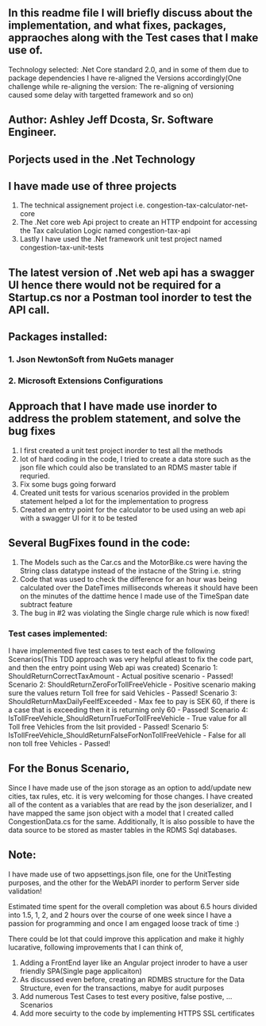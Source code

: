 ## In this readme file I will briefly discuss about the implementation, and what fixes, packages, appraoches along with the Test cases that I make use of. 

Technology selected: .Net Core standard 2.0, and in some of them due to package dependencies I have re-aligned the Versions accordingly(One challenge while re-aligning the version: The re-aligning of versioning caused some delay with targetted framework and so on)

## Author: Ashley Jeff Dcosta, Sr. Software Engineer. 

## Porjects used in the .Net Technology
## I have made use of three projects 
 1. The technical assignement project i.e. congestion-tax-calculator-net-core
 2. The .Net core web Api project to create an HTTP endpoint for accessing the Tax calculation Logic named congestion-tax-api
 3. Lastly I have used the .Net framework unit test project named congestion-tax-unit-tests


## The latest version of .Net web api has a swagger UI hence there would not be required for a Startup.cs nor a Postman tool inorder to test the API call. 

## Packages installed: 
### 1. Json NewtonSoft from NuGets manager
### 2. Microsoft Extensions Configurations

## Approach that I have made use inorder to address the problem statement, and solve the bug fixes
 1. I first created a unit test project inorder to test all the methods
 2. lot of hard coding in the code, I tried to create a data store such as the json file which could also be translated to an RDMS master table if requried. 
 3. Fix some bugs going forward
 4. Created unit tests for various scenarios provided in the problem statement helped a lot for the implementation to progress
 5. Created an entry point for the calculator to be used using an web api with a swagger UI for it to be tested

## Several BugFixes found in the code: 
 1. The Models such as the Car.cs and the MotorBike.cs were having the String class datatype instead of the instacne of the String i.e. string
 2. Code that was used to check the difference for an hour was being calculated over the DateTimes milliseconds whereas it should have been on the minutes of the dattime hence I made use of the TimeSpan date subtract feature
 3. The bug in #2 was violating the Single charge rule which is now fixed! 


### Test cases implemented: 
 I have implemented five test cases to test each of the following Scenarios(This TDD approach was very helpful atleast to fix the code part, and then the entry point using Web api was created)
 Scenario 1: ShouldReturnCorrectTaxAmount - Actual positive scenario - Passed!
 Scenario 2: ShouldReturnZeroForTollFreeVehicle - Positive scenario making sure the values return Toll free for said Vehicles - Passed!
 Scenario 3: ShouldReturnMaxDailyFeeIfExceeded - Max fee to pay is SEK 60, if there is a case that is exceeding then it is returning only 60 - Passed!
 Scenario 4: IsTollFreeVehicle_ShouldReturnTrueForTollFreeVehicle - True value for all Toll free Vehicles from the lsit provided - Passed!
Scenario 5: IsTollFreeVehicle_ShouldReturnFalseForNonTollFreeVehicle - False for all non toll free Vehicles - Passed!

## For the Bonus Scenario, 
 Since I have made use of the json storage as an option to add/update new cities, tax rules, etc. it is very welcoming for those changes. 
 I have created all of the content as a variables that are read by the json deserializer, and I have mapped the same json object with a model that I created called CongestionData.cs for the same. 
 Additionally, It is also possible to have the data source to be stored as master tables in the RDMS Sql databases.

## Note: 
 I have made use of two appsettings.json file, one for the UnitTesting purposes, and the other for the WebAPI inorder to perform Server side validation! 


 Estimated time spent for the overall completion was about 6.5 hours divided into 1.5, 1, 2, and 2 hours over the course of one week since I have a passion for programming and once I am engaged loose track of time :)  

 There could be lot that could improve this application and make it highly lucarative, following improvements that I can think of, 
 1. Adding a FrontEnd layer like an Angular project inroder to have a user friendly SPA(Single page applicaiton)
 2. As discussed even before, creating an RDMBS structure for the Data Structure, even for the transactions, mabye for audit purposes
 3. Add numerous Test Cases to test every positive, false postive, ... Scenarios
 4. Add more secuirty to the code  by implementing HTTPS SSL certificates 
